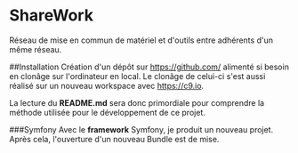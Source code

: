 # ShareWork
Réseau de mise en commun de matériel et d'outils entre adhérents d'un même réseau.

##Installation
Création d'un dépôt sur https://github.com/ alimenté si besoin en clonâge sur l'ordinateur en local. Le clonâge de celui-ci s'est aussi réalisé sur un nouveau workspace avec https://c9.io. 

La lecture du **README.md** sera donc primordiale pour comprendre la méthode utilisée pour le développement de ce projet.

###Symfony
Avec le **framework** Symfony, je produit un nouveau projet. Après cela, l'ouverture d'un nouveau Bundle est de mise.
